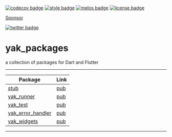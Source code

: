 [![codecov badge][]][codecov]
[![style badge][]][style]
[![melos badge][]][melos]
[![license badge][]][license]

<a class="github-button" href="https://github.com/sponsors/iapicca" data-color-scheme="no-preference: dark; light: light; dark: dark;" data-icon="octicon-heart" aria-label="Sponsor @iapicca on GitHub">Sponsor</a>

[![twitter badge][]][twitter]

# yak_packages

a collection of packages for Dart and Flutter

---

| Package | Link |
|--------|-----|
| [stub](https://github.com/iapicca/yak_packages/tree/master/packages/stub) | [pub](https://pub.dev/packages/stub) |
| [yak_runner](https://github.com/iapicca/yak_packages/tree/master/packages/yak_runner) | [pub](https://pub.dev/packages/yak_runner) |
| [yak_test](https://github.com/iapicca/yak_packages/tree/master/packages/yak_test) | [pub](https://pub.dev/packages/yak_test) |
| [yak_error_handler](https://github.com/iapicca/yak_packages/tree/master/packages/yak_error_handler) | [pub](https://pub.dev/packages/yak_error_handler) |
| [yak_widgets](https://github.com/iapicca/yak_packages/tree/master/packages/yak_widgets) | [pub](https://pub.dev/packages/yak_widgets) |
---



[codecov]: https://codecov.io/gh/iapicca/yak_packages
[codecov badge]: https://codecov.io/gh/iapicca/yak_packages/branch/master/graph/badge.svg?token=KVHDWICFU0
[style]: https://codecov.io/gh/iapicca/yak_packages/branch/master/graph/badge.svg?token=KVHDWICFU0
[style badge]: https://img.shields.io/badge/style-effective_dart-40c4ff.svg
[melos badge]: https://img.shields.io/badge/maintained%20with-melos-f700ff.svg
[melos]: https://github.com/invertase/melos
[license]: https://opensource.org/licenses/MIT
[license badge]: https://img.shields.io/badge/license-MIT-blue.svg
[twitter]: https://twitter.com/intent/follow?screen_name=yakforward
[twitter badge]: https://img.shields.io/twitter/follow/yakforward?label=twitter&style=social
